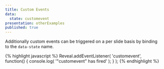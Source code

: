 ```yaml
---
title: Custom Events
data:
  state: customevent
presentation: otherExamples
published: true
---
```



Additionally custom events can be triggered on a per slide basis by binding to the `data-state` name.

{% highlight javascript %}
Reveal.addEventListener( 'customevent', function() {
  console.log( '"customevent" has fired' );
} );
{% endhighlight %}
